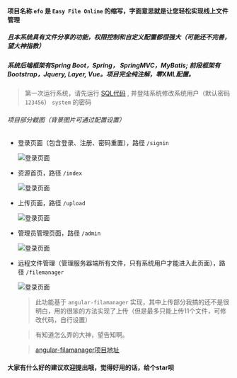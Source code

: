 #### 项目名称 `efo` 是 `Easy File Online` 的缩写，字面意思就是让您轻松实现线上文件管理

##### 且本系统具有文件分享的功能，权限控制和自定义配置都很强大（可能还不完善，望大神指教）

##### 系统后端框架有Spring Boot，Spring， SpringMVC，MyBatis; 前段框架有Bootstrap，Jquery, Layer, Vue。项目完全纯注解，零XML配置。

> 第一次运行系统，请先运行 [SQL代码](/mysql/efo.sql) , 并登陆系统修改系统用户（默认密码 `123456`） `system` 的密码

###### 项目部分截图（背景图片可通过配置设置）

- 登录页面（包含登录、注册、密码重置），路径 `/signin` 

	![登录页面](http://oq4pzgtcb.bkt.clouddn.com/git/efo/signin.png)
	
- 资源首页，路径 `/index` 

	![登录页面](http://oq4pzgtcb.bkt.clouddn.com/git/efo/index.png)
	
- 上传页面，路径 `/upload` 

	![登录页面](http://oq4pzgtcb.bkt.clouddn.com/git/efo/upload.png)
	
- 管理员管理页面，路径 `/admin` 

	![登录页面](http://oq4pzgtcb.bkt.clouddn.com/git/efo/admin.png)
	
- 远程文件管理（管理服务器端所有文件，只有系统用户才能进入此页面），路径 `/filemanager` 

	![登录页面](http://oq4pzgtcb.bkt.clouddn.com/git/efo/filemanager.png)
	
	> 此功能基于 `angular-filamanager` 实现，其中上传部分我搞的还不是很明白，用的很笨的方法实现了上传（但是最多只能上传11个文件，可修改代码，自行设置）
	
	> 有知道怎么弄的大神，望告知啊。
	
	> [angular-filamanager项目地址](https://github.com/joni2back/angular-filemanager)
	
#### 大家有什么好的建议欢迎提出哦，觉得好用的话，给个star呗